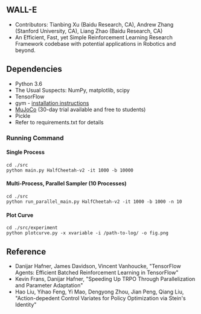 ## WALL-E
* Contributors: Tianbing Xu (Baidu Research, CA), Andrew Zhang (Stanford University, CA), Liang Zhao (Baidu Research, CA)
* An Efficient, Fast, yet Simple Reinforcement Learning Research Framework codebase with potential applications in Robotics and beyond.

## Dependencies

* Python 3.6
* The Usual Suspects: NumPy, matplotlib, scipy
* TensorFlow
* gym - [installation instructions](https://gym.openai.com/docs)
* [MuJoCo](http://www.mujoco.org/) (30-day trial available and free to students)
* Pickle
* Refer to requirements.txt for details

### Running Command

#### Single Process
```
cd ./src
python main.py HalfCheetah-v2 -it 1000 -b 10000
```

#### Multi-Process, Parallel Sampler (10 Processes)
```
cd ./src
python run_parallel_main.py HalfCheetah-v2 -it 1000 -b 1000 -n 10
```

#### Plot Curve
```
cd ./src/experiment
python plotcurve.py -x xvariable -i /path-to-log/ -o fig.png
```

## Reference
* Danijar Hafner, James Davidson, Vincent Vanhoucke, "TensorFlow Agents: Efficient Batched Reinforcement Learning in TensorFlow"
* Kevin Frans, Danijar Hafner, "Speeding Up TRPO Through Parallelization and Parameter Adaptation"
* Hao Liu, Yihao Feng, Yi Mao, Dengyong Zhou, Jian Peng, Qiang Liu,
"Action-depedent Control Variates for Policy Optimization via Stein's Identity"
